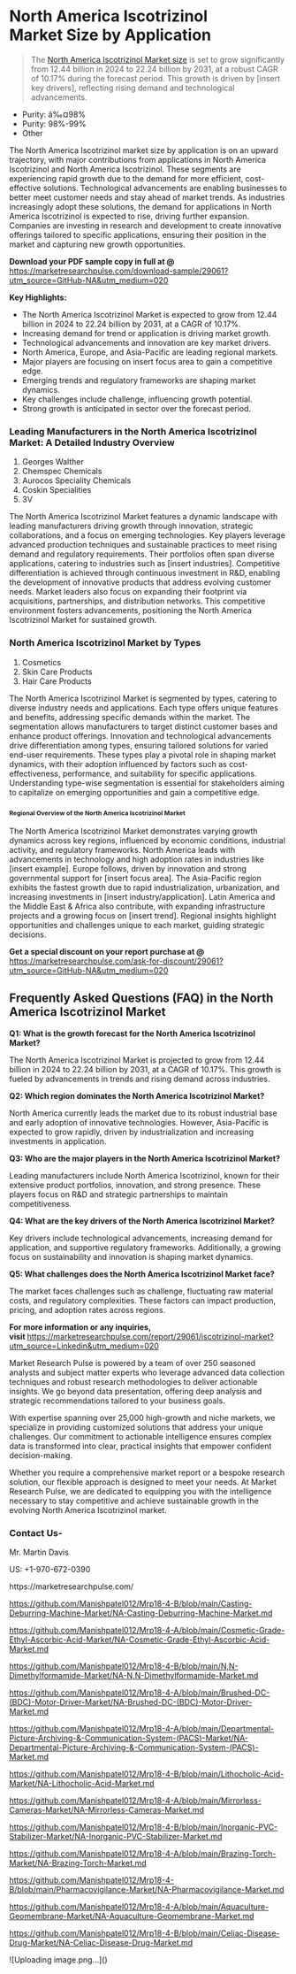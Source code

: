 <h1>North America Iscotrizinol Market&nbsp;Size by Application</h1><blockquote><p>The <a href="https://marketresearchpulse.com/download-sample/29061?utm_source=GitHub-NA&amp;utm_medium=020">North America Iscotrizinol Market size</a> is set to grow significantly from 12.44 billion in 2024 to 22.24 billion by 2031, at a robust CAGR of 10.17% during the forecast period. This growth is driven by [insert key drivers], reflecting rising demand and technological advancements.</p></blockquote><ul><li>Purity: â‰¤98%<li> Purity: 98%-99%<li> Other</li></ul><p>The North America Iscotrizinol market size by application is on an upward trajectory, with major contributions from applications in North America Iscotrizinol and North America Iscotrizinol. These segments are experiencing rapid growth due to the demand for more efficient, cost-effective solutions. Technological advancements are enabling businesses to better meet customer needs and stay ahead of market trends. As industries increasingly adopt these solutions, the demand for applications in North America Iscotrizinol is expected to rise, driving further expansion. Companies are investing in research and development to create innovative offerings tailored to specific applications, ensuring their position in the market and capturing new growth opportunities.</p><p><strong>Download your PDF sample copy in full at @ </strong><a href="https://marketresearchpulse.com/download-sample/29061?utm_source=GitHub-NA&amp;utm_medium=020">https://marketresearchpulse.com/download-sample/29061?utm_source=GitHub-NA&amp;utm_medium=020</a></p><p><strong>Key Highlights: </strong></p><ul><li>The North America Iscotrizinol Market is expected to grow from 12.44 billion in 2024 to 22.24 billion by 2031, at a CAGR of 10.17%.</li><li>Increasing demand for trend or application is driving market growth.</li><li>Technological advancements and innovation are key market drivers.</li><li>North America, Europe, and Asia-Pacific are leading regional markets.</li><li>Major players are focusing on insert focus area to gain a competitive edge.</li><li>Emerging trends and regulatory frameworks are shaping market dynamics.</li><li>Key challenges include challenge, influencing growth potential.</li><li>Strong growth is anticipated in sector over the forecast period.</li></ul><h3>Leading Manufacturers in the North America Iscotrizinol Market: A Detailed Industry Overview</h3><ol><li>Georges Walther</li><li>Chemspec Chemicals</li><li>Aurocos Speciality Chemicals</li><li>Coskin Specialities</li><li>3V</li></ol><div class="flex max-w-full flex-col flex-grow"><div class="min-h-8 text-message flex w-full flex-col items-end gap-2 whitespace-normal break-words [.text-message+&amp;]:mt-5" dir="auto" data-message-author-role="assistant" data-message-id="fd8432e4-4910-450d-b182-61b7bfb0a01f" data-message-model-slug="gpt-4o"><div class="flex w-full flex-col gap-1 empty:hidden first:pt-[3px]"><div class="markdown prose w-full break-words dark:prose-invert light"><p>The North America Iscotrizinol Market features a dynamic landscape with leading manufacturers driving growth through innovation, strategic collaborations, and a focus on emerging technologies. Key players leverage advanced production techniques and sustainable practices to meet rising demand and regulatory requirements. Their portfolios often span diverse applications, catering to industries such as [insert industries]. Competitive differentiation is achieved through continuous investment in R&amp;D, enabling the development of innovative products that address evolving customer needs. Market leaders also focus on expanding their footprint via acquisitions, partnerships, and distribution networks. This competitive environment fosters advancements, positioning the North America Iscotrizinol Market for sustained growth.</p></div></div></div></div><h3>North America Iscotrizinol Market by Types</h3><ol><li>Cosmetics<li> Skin Care Products<li> Hair Care Products</li></ol><div class="flex max-w-full flex-col flex-grow"><div class="min-h-8 text-message flex w-full flex-col items-end gap-2 whitespace-normal break-words [.text-message+&amp;]:mt-5" dir="auto" data-message-author-role="assistant" data-message-id="084470be-0bb7-4664-bddf-5156b4f41249" data-message-model-slug="gpt-4o-mini"><div class="flex w-full flex-col gap-1 empty:hidden first:pt-[3px]"><div class="markdown prose w-full break-words dark:prose-invert light"><p>The North America Iscotrizinol Market is segmented by types, catering to diverse industry needs and applications. Each type offers unique features and benefits, addressing specific demands within the market. The segmentation allows manufacturers to target distinct customer bases and enhance product offerings. Innovation and technological advancements drive differentiation among types, ensuring tailored solutions for varied end-user requirements. These types play a pivotal role in shaping market dynamics, with their adoption influenced by factors such as cost-effectiveness, performance, and suitability for specific applications. Understanding type-wise segmentation is essential for stakeholders aiming to capitalize on emerging opportunities and gain a competitive edge.</p></div></div></div></div><h3><span style="font-size: 11px;">Regional Overview of the North America Iscotrizinol Market</span></h3><div class="flex max-w-full flex-col flex-grow"><div class="min-h-8 text-message flex w-full flex-col items-end gap-2 whitespace-normal break-words [.text-message+&amp;]:mt-5" dir="auto" data-message-author-role="assistant" data-message-id="e9038762-ce64-4e30-91c9-9bd413514231" data-message-model-slug="gpt-4o-mini"><div class="flex w-full flex-col gap-1 empty:hidden first:pt-[3px]"><div class="markdown prose w-full break-words dark:prose-invert light"><p>The North America Iscotrizinol Market demonstrates varying growth dynamics across key regions, influenced by economic conditions, industrial activity, and regulatory frameworks. North America leads with advancements in technology and high adoption rates in industries like [insert example]. Europe follows, driven by innovation and strong governmental support for [insert focus area]. The Asia-Pacific region exhibits the fastest growth due to rapid industrialization, urbanization, and increasing investments in [insert industry/application]. Latin America and the Middle East &amp; Africa also contribute, with expanding infrastructure projects and a growing focus on [insert trend]. Regional insights highlight opportunities and challenges unique to each market, guiding strategic decisions.</p></div></div></div></div><p><strong>Get a special discount on your report purchase at @ </strong><a href="https://marketresearchpulse.com/ask-for-discount/29061?utm_source=GitHub-NA&amp;utm_medium=020">https://marketresearchpulse.com/ask-for-discount/29061?utm_source=GitHub-NA&amp;utm_medium=020</a></p><h2>Frequently Asked Questions (FAQ) in the North America Iscotrizinol Market</h2><p><strong>Q1: What is the growth forecast for the North America Iscotrizinol Market?</strong></p><p>The North America Iscotrizinol Market is projected to grow from 12.44 billion in 2024 to 22.24 billion by 2031, at a CAGR of 10.17%. This growth is fueled by advancements in trends and rising demand across industries.</p><p><strong>Q2: Which region dominates the North America Iscotrizinol Market?</strong></p><p>North America currently leads the market due to its robust industrial base and early adoption of innovative technologies. However, Asia-Pacific is expected to grow rapidly, driven by industrialization and increasing investments in application.</p><p><strong>Q3: Who are the major players in the North America Iscotrizinol Market?</strong></p><p>Leading manufacturers include North America Iscotrizinol, known for their extensive product portfolios, innovation, and strong presence. These players focus on R&amp;D and strategic partnerships to maintain competitiveness.</p><p><strong>Q4: What are the key drivers of the North America Iscotrizinol Market?</strong></p><p>Key drivers include technological advancements, increasing demand for application, and supportive regulatory frameworks. Additionally, a growing focus on sustainability and innovation is shaping market dynamics.</p><p><strong>Q5: What challenges does the North America Iscotrizinol Market face?</strong></p><p>The market faces challenges such as challenge, fluctuating raw material costs, and regulatory complexities. These factors can impact production, pricing, and adoption rates across regions.</p><p><strong>For more information or any inquiries, visit&nbsp;</strong><a href="https://marketresearchpulse.com/report/29061/iscotrizinol-market?utm_source=Linkedin&utm_medium=020">https://marketresearchpulse.com/report/29061/iscotrizinol-market?utm_source=Linkedin&utm_medium=020</a></p><p>Market Research Pulse is powered by a team of over 250 seasoned analysts and subject matter experts who leverage advanced data collection techniques and robust research methodologies to deliver actionable insights. We go beyond data presentation, offering deep analysis and strategic recommendations tailored to your business goals.</p><p>With expertise spanning over 25,000 high-growth and niche markets, we specialize in providing customized solutions that address your unique challenges. Our commitment to actionable intelligence ensures complex data is transformed into clear, practical insights that empower confident decision-making.</p><p>Whether you require a comprehensive market report or a bespoke research solution, our flexible approach is designed to meet your needs. At Market Research Pulse, we are dedicated to equipping you with the intelligence necessary to stay competitive and achieve sustainable growth in the evolving North America Iscotrizinol market.</p><h3><strong>Contact Us-</strong></h3><p>Mr. Martin Davis</p><p>US: +1-970-672-0390</p><p>https://marketresearchpulse.com/</p><p><a href="https://github.com/Manishpatel012/Mrp18-4-B/blob/main/Casting-Deburring-Machine-Market/NA-Casting-Deburring-Machine-Market.md">https://github.com/Manishpatel012/Mrp18-4-B/blob/main/Casting-Deburring-Machine-Market/NA-Casting-Deburring-Machine-Market.md</a></p><p><a href="https://github.com/Manishpatel012/Mrp18-4-A/blob/main/Cosmetic-Grade-Ethyl-Ascorbic-Acid-Market/NA-Cosmetic-Grade-Ethyl-Ascorbic-Acid-Market.md">https://github.com/Manishpatel012/Mrp18-4-A/blob/main/Cosmetic-Grade-Ethyl-Ascorbic-Acid-Market/NA-Cosmetic-Grade-Ethyl-Ascorbic-Acid-Market.md</a></p><p><a href="https://github.com/Manishpatel012/Mrp18-4-B/blob/main/N,N-Dimethylformamide-Market/NA-N,N-Dimethylformamide-Market.md">https://github.com/Manishpatel012/Mrp18-4-B/blob/main/N,N-Dimethylformamide-Market/NA-N,N-Dimethylformamide-Market.md</a></p><p><a href="https://github.com/Manishpatel012/Mrp18-4-A/blob/main/Brushed-DC-(BDC)-Motor-Driver-Market/NA-Brushed-DC-(BDC)-Motor-Driver-Market.md">https://github.com/Manishpatel012/Mrp18-4-A/blob/main/Brushed-DC-(BDC)-Motor-Driver-Market/NA-Brushed-DC-(BDC)-Motor-Driver-Market.md</a></p><p><a href="https://github.com/Manishpatel012/Mrp18-4-A/blob/main/Departmental-Picture-Archiving-&-Communication-System-(PACS)-Market/NA-Departmental-Picture-Archiving-&-Communication-System-(PACS)-Market.md">https://github.com/Manishpatel012/Mrp18-4-A/blob/main/Departmental-Picture-Archiving-&-Communication-System-(PACS)-Market/NA-Departmental-Picture-Archiving-&-Communication-System-(PACS)-Market.md</a></p><p><a href="https://github.com/Manishpatel012/Mrp18-4-B/blob/main/Lithocholic-Acid-Market/NA-Lithocholic-Acid-Market.md">https://github.com/Manishpatel012/Mrp18-4-B/blob/main/Lithocholic-Acid-Market/NA-Lithocholic-Acid-Market.md</a></p><p><a href="https://github.com/Manishpatel012/Mrp18-4-A/blob/main/Mirrorless-Cameras-Market/NA-Mirrorless-Cameras-Market.md">https://github.com/Manishpatel012/Mrp18-4-A/blob/main/Mirrorless-Cameras-Market/NA-Mirrorless-Cameras-Market.md</a></p><p><a href="https://github.com/Manishpatel012/Mrp18-4-B/blob/main/Inorganic-PVC-Stabilizer-Market/NA-Inorganic-PVC-Stabilizer-Market.md">https://github.com/Manishpatel012/Mrp18-4-B/blob/main/Inorganic-PVC-Stabilizer-Market/NA-Inorganic-PVC-Stabilizer-Market.md</a></p><p><a href="https://github.com/Manishpatel012/Mrp18-4-A/blob/main/Brazing-Torch-Market/NA-Brazing-Torch-Market.md">https://github.com/Manishpatel012/Mrp18-4-A/blob/main/Brazing-Torch-Market/NA-Brazing-Torch-Market.md</a></p><p><a href="https://github.com/Manishpatel012/Mrp18-4-B/blob/main/Pharmacovigilance-Market/NA-Pharmacovigilance-Market.md">https://github.com/Manishpatel012/Mrp18-4-B/blob/main/Pharmacovigilance-Market/NA-Pharmacovigilance-Market.md</a></p><p><a href="https://github.com/Manishpatel012/Mrp18-4-A/blob/main/Aquaculture-Geomembrane-Market/NA-Aquaculture-Geomembrane-Market.md">https://github.com/Manishpatel012/Mrp18-4-A/blob/main/Aquaculture-Geomembrane-Market/NA-Aquaculture-Geomembrane-Market.md</a></p><p><a href="https://github.com/Manishpatel012/Mrp18-4-B/blob/main/Celiac-Disease-Drug-Market/NA-Celiac-Disease-Drug-Market.md">https://github.com/Manishpatel012/Mrp18-4-B/blob/main/Celiac-Disease-Drug-Market/NA-Celiac-Disease-Drug-Market.md</a></p>
![Uploading image.png…]()
